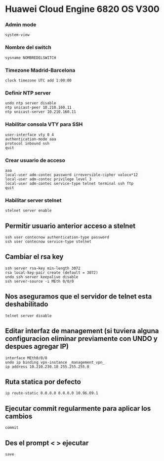 # Huawei Cloud Engine 6820 OS V300

### Admin mode
```
system-view
```
### Nombre del switch
```
sysname NOMBREDELSWITCH
```
### Timezone Madrid-Barcelona
```
clock timezone UTC add 1:00:00
```
### Definir NTP server
```
undo ntp server disable
ntp unicast-peer 10.210.160.11
ntp unicast-server 10.210.160.11
```
### Habilitar consola VTY para SSH
```
user-interface vty 0 4
authentication-mode aaa
protocol inbound ssh
quit
```
### Crear usuario de acceso
```
aaa
local-user adm-contec password irreversible-cipher valoco*12
local-user adm-contec privilege level 3
local-user adm-contec service-type telnet terminal ssh ftp
quit
```
### Habilitar server stelnet
```
stelnet server enable
```
## Permitir usuario anterior acceso a stelnet
```
ssh user contecnow authentication-type password
ssh user contecnow service-type stelnet
```
## Cambiar el rsa key
```
ssh server rsa-key min-length 3072
rsa local-key-pair create (default = 3072)
undo ssh server keepalive disable
ssh server-source -i MEth 0/0/0
```
## Nos aseguramos que el servidor de telnet esta deshabilitado
```
telnet server disable
```
## Editar interfaz de management (si tuviera alguna configuracion eliminar previamente con UNDO y despues agregar IP)
```
interface MEth0/0/0
undo ip binding vpn-instance _management_vpn_
ip address 10.210.230.18 255.255.255.0
```
## Ruta statica por defecto
```
ip route-static 0.0.0.0 0.0.0.0 10.96.69.1
```
## Ejecutar commit regularmente para aplicar los cambios
```
commit
```
## Des el prompt < > ejecutar
```
save
```